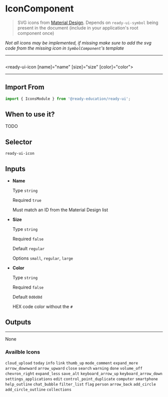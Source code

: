 # IconComponent

> SVG icons from [Material Design](https://material.io/resources/icons/). Depends on `ready-ui-symbol` being present in the document (include in your application's root component once)

*Not all icons may be implemented, if missing make sure to add the svg code from the missing icon in `SymbolComponent`'s template*

---

```html
```
<ready-ui-icon [name]="name" [size]="size" [color]="color"></ready-ui-icon>

---

## Import From
```typescript
import { IconsModule } from '@ready-education/ready-ui';
```

## When to use it?
TODO


## Selector
`ready-ui-icon`


## Inputs

- **Name**

  Type `string`

  Required `true`

  Must match an ID from the Material Design list

- **Size**

  Type `string`

  Required `false`

  Default `regular`

  Options `small`, `regular`, `large`

- **Color**

  Type `string`

  Required `false`

  Default `0d0d0d`

  HEX code color without the `#`


## Outputs

---

None

### Availble Icons
`cloud_upload`
`today`
`info`
`link`
`thumb_up`
`mode_comment`
`expand_more`
`arrow_downward`
`arrow_upward`
`close`
`search`
`warning`
`done`
`volume_off`
`chevron_right`
`expand_less`
`save_alt`
`keyboard_arrow_up`
`keyboard_arrow_down`
`settings_applications`
`edit`
`control_point_duplicate`
`computer`
`smartphone`
`help_outline`
`chat_bubble`
`filter_list`
`flag`
`person`
`arrow_back`
`add_circle`
`add_circle_outline`
`collections`
